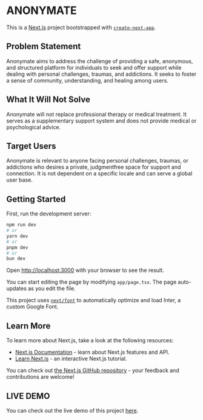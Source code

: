 
# ANONYMATE

This is a [Next.js](https://nextjs.org/) project bootstrapped with [`create-next-app`](https://github.com/vercel/next.js/tree/canary/packages/create-next-app).


## Problem Statement
Anonymate aims to address the challenge of providing a safe, anonymous, and structured platform for individuals to seek and offer support while dealing with personal challenges, traumas, and addictions. It seeks to foster a sense of community, understanding, and healing among users.

## What It Will Not Solve 
Anonymate will not replace professional therapy or medical treatment. It serves as a supplementary support system and does not provide medical or psychological advice.

## Target Users
Anonymate is relevant to anyone facing personal challenges, traumas, or addictions who desires a private, judgmentfree space for support and connection. It is not dependent on a specific locale and can serve a global user base.


## Getting Started

First, run the development server:

```bash
npm run dev
# or
yarn dev
# or
pnpm dev
# or
bun dev
```

Open [http://localhost:3000](http://localhost:3000) with your browser to see the result.

You can start editing the page by modifying `app/page.tsx`. The page auto-updates as you edit the file.

This project uses [`next/font`](https://nextjs.org/docs/basic-features/font-optimization) to automatically optimize and load Inter, a custom Google Font.

## Learn More

To learn more about Next.js, take a look at the following resources:

- [Next.js Documentation](https://nextjs.org/docs) - learn about Next.js features and API.
- [Learn Next.js](https://nextjs.org/learn) - an interactive Next.js tutorial.

You can check out [the Next.js GitHub repository](https://github.com/vercel/next.js/) - your feedback and contributions are welcome!






## LIVE DEMO

You can check out the live demo of this project [here](https://anonymous-mate-beige.vercel.app/sign-in).
